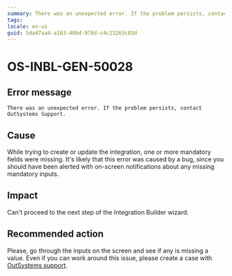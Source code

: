 ```yaml
---
summary: There was an unexpected error. If the problem persists, contact OutSystems Support.
tags:
locale: en-us
guid: 5da47aa4-a163-40bd-976d-c4c13263c03d
---
```


# OS-INBL-GEN-50028

## Error message

`There was an unexpected error. If the problem persists, contact OutSystems Support.`

## Cause

While trying to create or update the integration, one or more mandatory fields were missing.
It's likely that this error was caused by a bug, since you should have been alerted with on-screen notifications about any missing mandatory inputs.

## Impact

Can't proceed to the next step of the Integration Builder wizard.

## Recommended action

Please, go through the inputs on the screen and see if any is missing a value.
Even if you can work around this issue, please create a case with [OutSystems support](https://success.outsystems.com/Support).
